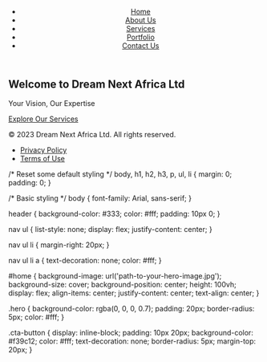 <!DOCTYPE html>
<html lang="en">
<head>
  <meta charset="UTF-8">
  <meta name="viewport" content="width=device-width, initial-scale=1.0">
  <link rel="stylesheet" href="styles.css">
  <title>Dream Next Africa Ltd</title>
</head>
<body>
  <header>
    <nav>
      <ul>
        <li><a href="#home">Home</a></li>
        <li><a href="#about">About Us</a></li>
        <li><a href="#services">Services</a></li>
        <li><a href="#portfolio">Portfolio</a></li>
        <li><a href="#contact">Contact Us</a></li>
      </ul>
    </nav>
  </header>
  
  <section id="home">
    <div class="hero">
      <h1>Welcome to Dream Next Africa Ltd</h1>
      <p>Your Vision, Our Expertise</p>
      <a href="#services" class="cta-button">Explore Our Services</a>
    </div>
  </section>

  <!-- Other sections would go here -->

  <footer>
    <div class="footer-content">
      <p>&copy; 2023 Dream Next Africa Ltd. All rights reserved.</p>
      <ul>
        <li><a href="#">Privacy Policy</a></li>
        <li><a href="#">Terms of Use</a></li>
      </ul>
    </div>
  </footer>
</body>
</html>
/* Reset some default styling */
body, h1, h2, h3, p, ul, li {
  margin: 0;
  padding: 0;
}

/* Basic styling */
body {
  font-family: Arial, sans-serif;
}

header {
  background-color: #333;
  color: #fff;
  padding: 10px 0;
}

nav ul {
  list-style: none;
  display: flex;
  justify-content: center;
}

nav ul li {
  margin-right: 20px;
}

nav ul li a {
  text-decoration: none;
  color: #fff;
}

#home {
  background-image: url('path-to-your-hero-image.jpg');
  background-size: cover;
  background-position: center;
  height: 100vh;
  display: flex;
  align-items: center;
  justify-content: center;
  text-align: center;
}

.hero {
  background-color: rgba(0, 0, 0, 0.7);
  padding: 20px;
  border-radius: 5px;
  color: #fff;
}

.cta-button {
  display: inline-block;
  padding: 10px 20px;
  background-color: #f39c12;
  color: #fff;
  text-decoration: none;
  border-radius: 5px;
  margin-top: 20px;
}

